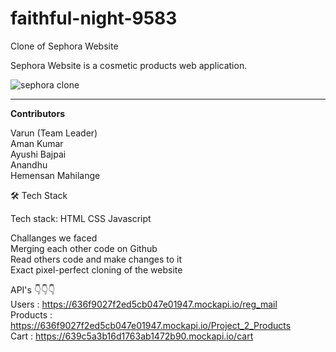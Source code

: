 # faithful-night-9583                                                                                                                                                    
Clone of Sephora Website       
                                                                                                                                         
Sephora Website is a cosmetic products web application.        

 

 ![sephora clone](https://github.com/9802HEMENSAN/Clone-of-Sephora/assets/111531676/c1ca7563-c737-42be-b5c6-eb8f57db2d3b)


---

**Contributors**

Varun (Team Leader)                                                                                                                                                      
Aman Kumar                                                                                                                                                                                                                                                                                                                                    
Ayushi Bajpai                                                                                                                                                            
Anandhu                                                                                                                                                                  
Hemensan Mahilange




🛠 Tech Stack

Tech stack: HTML CSS Javascript



Challanges we faced                                                                                                                                                      
Merging each other code on Github                                                                                                                                        
Read others code and make changes to it                                                                                                                                  
Exact pixel-perfect cloning of the website                                                                                                                                                                                                                                                                                                
 

API's      👇👇👇                                                                                                                                                      
Users    : https://636f9027f2ed5cb047e01947.mockapi.io/reg_mail                                                                                                          
Products : https://636f9027f2ed5cb047e01947.mockapi.io/Project_2_Products                                                                                                
Cart     : https://639c5a3b16d1763ab1472b90.mockapi.io/cart                                                                                                              
